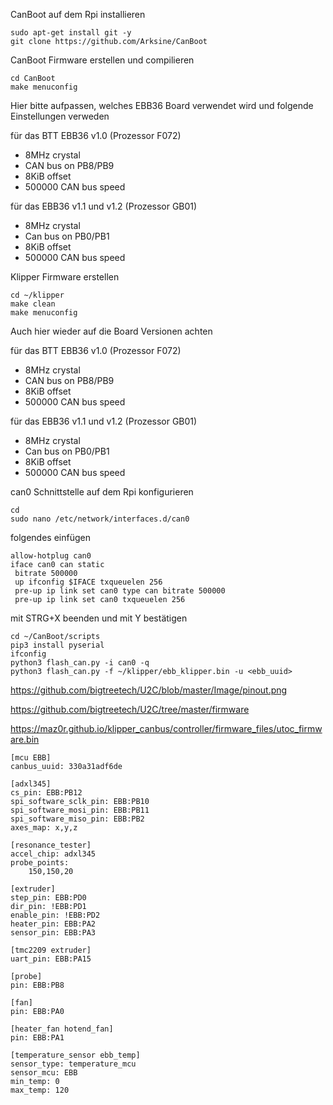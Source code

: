 CanBoot auf dem Rpi installieren

```
sudo apt-get install git -y
git clone https://github.com/Arksine/CanBoot
```

CanBoot Firmware erstellen und compilieren
```
cd CanBoot
make menuconfig
```
Hier bitte aufpassen, welches EBB36 Board verwendet wird und folgende Einstellungen verweden

für das BTT EBB36 v1.0 (Prozessor F072)
 - 8MHz crystal
 - CAN bus on PB8/PB9 
 - 8KiB offset
 - 500000 CAN bus speed



für das EBB36 v1.1 und v1.2 (Prozessor GB01)
 - 8MHz crystal
 - Can bus on PB0/PB1 
 - 8KiB offset
 - 500000 CAN bus speed


Klipper Firmware erstellen
```
cd ~/klipper
make clean
make menuconfig
```

Auch hier wieder auf die Board Versionen achten

für das BTT EBB36 v1.0 (Prozessor F072)
 - 8MHz crystal
 - CAN bus on PB8/PB9 
 - 8KiB offset
 - 500000 CAN bus speed


für das EBB36 v1.1 und v1.2 (Prozessor GB01)
 - 8MHz crystal
 - Can bus on PB0/PB1 
 - 8KiB offset
 - 500000 CAN bus speed


can0 Schnittstelle auf dem Rpi konfigurieren
```
cd
sudo nano /etc/network/interfaces.d/can0
```

folgendes einfügen
```
allow-hotplug can0
iface can0 can static
 bitrate 500000
 up ifconfig $IFACE txqueuelen 256
 pre-up ip link set can0 type can bitrate 500000
 pre-up ip link set can0 txqueuelen 256
```
mit STRG+X beenden und mit Y bestätigen


```
cd ~/CanBoot/scripts
pip3 install pyserial
ifconfig
python3 flash_can.py -i can0 -q
python3 flash_can.py -f ~/klipper/ebb_klipper.bin -u <ebb_uuid>
```

https://github.com/bigtreetech/U2C/blob/master/Image/pinout.png

https://github.com/bigtreetech/U2C/tree/master/firmware


https://maz0r.github.io/klipper_canbus/controller/firmware_files/utoc_firmware.bin


```
[mcu EBB]
canbus_uuid: 330a31adf6de
```

```
[adxl345]
cs_pin: EBB:PB12
spi_software_sclk_pin: EBB:PB10
spi_software_mosi_pin: EBB:PB11
spi_software_miso_pin: EBB:PB2
axes_map: x,y,z

[resonance_tester]
accel_chip: adxl345
probe_points:
    150,150,20 
```

```
[extruder]
step_pin: EBB:PD0
dir_pin: !EBB:PD1
enable_pin: !EBB:PD2
heater_pin: EBB:PA2
sensor_pin: EBB:PA3
```
```
[tmc2209 extruder]
uart_pin: EBB:PA15
```
```
[probe]
pin: EBB:PB8 
```
```
[fan]
pin: EBB:PA0
```
```
[heater_fan hotend_fan]
pin: EBB:PA1 
```
```
[temperature_sensor ebb_temp]
sensor_type: temperature_mcu
sensor_mcu: EBB
min_temp: 0
max_temp: 120
```

